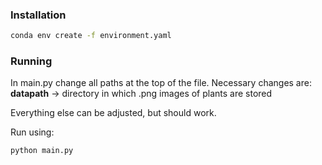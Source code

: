 ### Installation
~~~sh
conda env create -f environment.yaml
~~~

### Running
In main.py change all paths at the top of the file.
Necessary changes are:
**datapath** -> directory in which .png images of plants are stored

Everything else can be adjusted, but should work.

Run using:
~~~sh
python main.py
~~~

